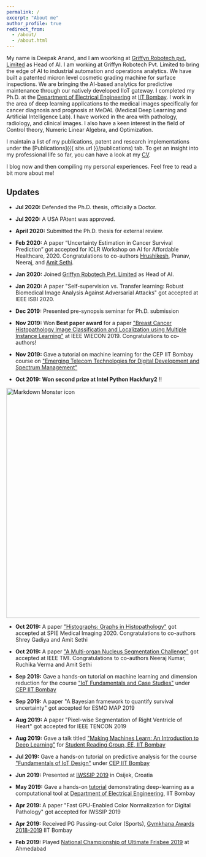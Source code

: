 ```yaml
---
permalink: /
excerpt: "About me"
author_profile: true
redirect_from: 
  - /about/
  - /about.html
---
```


My name is Deepak Anand, and I am woorking at [Griffyn Robotech pvt. Limited](https://www.griffyn.io/) as Head of AI. I am working at Griffyn Robotech Pvt. Limited to bring the edge of AI to industrial automation and operations analytics. We have built a patented micron level cosmetic grading machine for surface inspections. We are bringing the AI-based analytics for predictive maintenance through our natively developed IIoT gateway. I completed my Ph.D. at the [Department of Electrical Engineering](https://www.ee.iitb.ac.in/web) at [IIT Bombay](http://www.iitb.ac.in/). I work in the area of deep learning applications to the medical images specifically for cancer diagnosis and prognosis at MeDAL (Medical Deep Learning and Artificial Intelligence Lab). I have worked in the area with pathology, radiology, and clinical images. I also have a keen interest in the field of Control theory, Numeric Linear Algebra, and Optimization.

I maintain a list of my publications, patent and research implementations under the [Publications]({{ site.url }}/publications) tab. To get an insight into my professional life so far, you can have a look at my [CV](/images/Deepak_anand.pdf).

I blog now and then compiling my personal experiences. Feel free to read a bit more about me!

## Updates
* <b> Jul 2020:</b> Defended the Ph.D. thesis, officially a Doctor.
* <b> Jul 2020:</b> A USA PAtent was approved.
* <b> April 2020:</b> Submitted the Ph.D. thesis for external review.
* <b> Feb 2020:</b> A paper “Uncertainty Estimation in Cancer Survival Prediction” got accepted for ICLR Workshop on AI for Affordable Healthcare, 2020. Congratulations to co-authors [Hrushikesh](https://hrushikeshloya.github.io/), Pranav, Neeraj, and [Amit Sethi](https://www.ee.iitb.ac.in/~asethi/).
* <b> Jan 2020:</b> Joined [Griffyn Robotech Pvt. Limited](https://www.griffyn.io/) as Head of AI.
* <b> Jan 2020:</b> A paper "Self-supervision vs. Transfer learning: Robust Biomedical Image Analysis Against Adversarial Attacks" got accepted at IEEE ISBI 2020.
* <b> Dec 2019:</b> Presented pre-synopsis seminar for Ph.D. submission
* <b> Nov 2019:</b> Won <b>Best paper award</b> for a paper ["Breast Cancer Histopathology Image Classification
and Localization using Multiple Instance Learning"](https://deepakanandece.github.io/publication/wiecon2019) at IEEE WIECON 2019. Congratulations to co-authors!

* <b> Nov 2019:</b> Gave a tutorial on machine learning for the CEP IIT Bombay course on ["Emerging Telecom Technologies for Digital Development and Spectrum Management"](https://portal.iitb.ac.in/ceqipapp/courseDetails.jsp?c_id=3054)

* <b> Oct 2019:</b> <b>Won second prize at Intel Python Hackfury2</b> !!


<img src="/images/intel.jpeg"
     alt="Markdown Monster icon" width="600"
     style="float: center; margin-right: 50px;" />

* <b> Oct 2019:</b> A paper ["Histographs: Graphs in Histopathology"](https://arxiv.org/abs/1908.05020) got accepted at SPIE Medical Imaging 2020. Congratulations to co-authors Shrey Gadiya and Amit Sethi

* <b> Oct 2019:</b> A paper ["A Multi-organ Nucleus Segmentation Challenge"](https://monuseg.grand-challenge.org/) got accepted at IEEE TMI. Congratulations to co-authors Neeraj Kumar, Ruchika Verma and Amit Sethi

* <b>Sep 2019:</b> Gave a hands-on tutorial on machine learning and dimension reduction for the course ["IoT Fundamentals and Case Studies"](https://portal.iitb.ac.in/ceqipapp/courseDetails.jsp?c_id=2623) under [CEP IIT Bombay](http://www.cep.iitb.ac.in/)

* <b>Sep 2019:</b> A paper "A Bayesian framework to quantify survival uncertainty" got accepted for ESMO MAP 2019

* <b>Aug 2019:</b> A paper "Pixel-wise Segmentation of Right Ventricle of Heart" got accepted for IEEE TENCON 2019 

* <b>Aug 2019:</b> Gave a talk titled ["Making Machines Learn: An Introduction to Deep Learning"](https://www.ee.iitb.ac.in/~eestudentrg/sessions.php?phase=8) for [Student Reading Group, EE, IIT Bombay](https://www.ee.iitb.ac.in/~eestudentrg/index.php) 

* <b>Jul 2019:</b> Gave a hands-on tutorial on predictive analysis for the course ["Fundamentals of IoT Design"](https://portal.iitb.ac.in/ceqipapp/courseDetails.jsp?c_id=2214) under [CEP IIT Bombay](http://www.cep.iitb.ac.in/)

* <b>Jun 2019:</b>  Presented at [IWSSIP 2019](https://iwssip2019.org/) in Osijek, Croatia

* <b>May 2019:</b>  Gave a hands-on [tutorial](https://www.ee.iitb.ac.in/web/schedule/seminars/Broad_applications_of_Deep_Learning_in_Electrical_Engineering_08_05_2019) demonstrating deep-learning as a computational tool at [Department of Electrical Engineering](https://www.ee.iitb.ac.in/web), IIT Bombay

* <b>Apr 2019:</b>  A paper "Fast GPU-Enabled Color Normalization for Digital Pathology" got accepted for IWSSIP 2019

* <b>Apr 2019:</b>  Received PG Passing-out Color (Sports), [Gymkhana Awards 2018-2019](https://www.insightiitb.org/student-gymkhana-awards-2017-18/) IIT Bombay 

* <b>Feb 2019:</b>  Played [National Championship of Ultimate Frisbee 2019](https://indiaultimate.org/p/201819-nationals-wrap-up) at Ahmedabad

